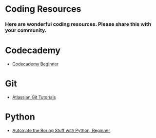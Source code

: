 <h1>Coding Resources</h1>

<h3>Here are wonderful coding resources. Please share this with your community.</h3>

# Codecademy
- [Codecademy Beginner](https://www.codecademy.com)

# Git
- [Atlassian Git Tutorials](https://www.atlassian.com/git)

# Python
- [Automate the Boring Stuff with Python, Beginner](https://automatetheboringstuff.com)

